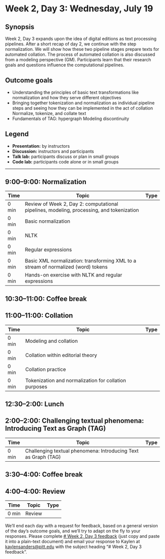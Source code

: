 # Week 2, Day 3: Wednesday, July 19
## Synopsis

Week 2, Day 3 expands upon the idea of digital editions as text processing pipelines. After a short recap of day 2, we continue with the step normalization. We will show how these two pipeline stages prepare texts for automated collation. The process of automated collation is also discussed from a modeling perspective (GM). Participants learn that their research goals and questions influence the computational pipelines.

## Outcome goals
* Understanding the principles of basic text transformations like normalization and how they serve different objectives
* Bringing together tokenization and normalization as individual pipeline steps and seeing how they can be implemented in the act of collation Normalize, tokenize, and collate text
* Fundamentals of TAG: hypergraph Modeling discontinuity
## Legend

* **Presentation:** by instructors
* **Discussion:** instructors and participants
* **Talk lab:** participants discuss or plan in small groups
* **Code lab:** participants code alone or in small groups

* * *
## 9:00–9:00: Normalization

Time | Topic | Type
---- | ---- | ---- 
0 min | Review of Week 2, Day 2: computational pipelines, modeling, processing, and tokenization | 
0 min | Basic normalization | 
0 min | NLTK | 
0 min | Regular expressions | 
0 min | Basic XML normalization: transforming XML to a stream of normalized (word) tokens | 
0 min | Hands-on exercise with NLTK and regular expressions | 

## 10:30–11:00: Coffee break

## 11:00–11:00: Collation

Time | Topic | Type
---- | ---- | ---- 
0 min | Modeling and collation | 
0 min | Collation within editorial theory | 
0 min | Collation practice | 
0 min | Tokenization and normalization for collation purposes | 

## 12:30–2:00: Lunch

## 2:00–2:00: Challenging textual phenomena: Introducing Text as Graph (TAG)

Time | Topic | Type
---- | ---- | ---- 
0 min | Challenging textual phenomena: Introducing Text as Graph (TAG) | 

## 3:30–4:00: Coffee break

## 4:00–4:00: Review

Time | Topic | Type
---- | ---- | ---- 
0 min | Review | 

We’ll end each day with a request for feedback, based on a general version of the day’s outcome goals, and we’ll try to adapt on the fly to your responses. Please complete [# Week 2, Day 3 feedback](week_2/week_2_day_3_feedback.md) (just copy and paste it into a plain-text document) and email your response to Kaylen at [kaylensanders@pitt.edu](mailto:kaylensanders@pitt.edu) with the subject heading “# Week 2, Day 3 feedback”.